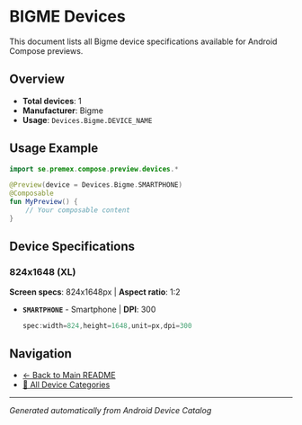 # BIGME Devices

This document lists all Bigme device specifications available for Android Compose previews.

## Overview

- **Total devices**: 1
- **Manufacturer**: Bigme
- **Usage**: `Devices.Bigme.DEVICE_NAME`

## Usage Example

```kotlin
import se.premex.compose.preview.devices.*

@Preview(device = Devices.Bigme.SMARTPHONE)
@Composable
fun MyPreview() {
    // Your composable content
}
```

## Device Specifications

### 824x1648 (XL)

**Screen specs**: 824x1648px | **Aspect ratio**: 1:2

- **`SMARTPHONE`** - Smartphone | **DPI**: 300
  ```kotlin
  spec:width=824,height=1648,unit=px,dpi=300
  ```

## Navigation

- [← Back to Main README](../../README.md)
- [📱 All Device Categories](../README.md)

---
*Generated automatically from Android Device Catalog*
